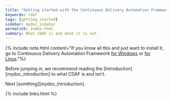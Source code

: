 ```yaml
---
title: "Getting started with the Continuous Delivery Automation Framework"
keywords: cdaf
tags: [getting_started]
sidebar: mydoc_sidebar
permalink: index.html
summary: What CDAF is and what it is not.
---
```


{% include note.html content="If you know all this and just want to install it, go to Continuous Delivery Automation Framework <a alt='continuous delivery automation framework for Windows' href='https://cdaf.io/windows'>for Windows</a> or <a alt='continuous delivery automation framework for Linux' href='https://cdaf.io/linux'>for Linux</a>."%}

Before jumping in, we recommend reading the [Introduction][mydoc_introduction] to what CDAF is and isn't.

Next [somthing][mydoc_introduction].

{% include links.html %}
